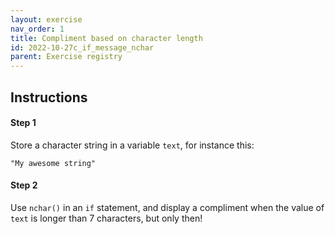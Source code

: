 ```yaml
---
layout: exercise 
nav_order: 1
title: Compliment based on character length
id: 2022-10-27c_if_message_nchar
parent: Exercise registry
---
```


## Instructions

#### Step 1

Store a character string in a variable `text`, for instance this:

```
"My awesome string"
```

#### Step 2

Use `nchar()` in an `if` statement, and display a compliment when the value of `text` is longer than 7 characters, but only then!





